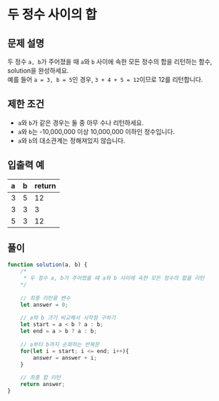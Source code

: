 # 두 정수 사이의 합
## 문제 설명
두 정수 `a, b`가 주어졌을 때 `a`와 `b` 사이에 속한 모든 정수의 합을 리턴하는 함수, solution을 완성하세요. <br/>
예를 들어 `a = 3, b = 5`인 경우, `3 + 4 + 5 = 12`이므로 12를 리턴합니다.

## 제한 조건
- `a`와 `b`가 같은 경우는 둘 중 아무 수나 리턴하세요.
- `a`와 `b`는 -10,000,000 이상 10,000,000 이하인 정수입니다.
- `a`와 `b`의 대소관계는 정해져있지 않습니다.

## 입출력 예
|a|b|return|
|:--|:--|:--|
|3|5|12|
|3|3|3|
|5|3|12|

## 풀이
```js
function solution(a, b) {
    /*
     * 두 정수 a, b가 주어졌을 때 a와 b 사이에 속한 모든 정수의 합을 리턴
    */
    
    // 최종 리턴용 변수
    let answer = 0;
    
    // a와 b 크기 비교해서 시작점 구하기
    let start = a < b ? a : b;
    let end = a > b ? a : b;
    
    // a부터 b까지 순회하는 반복문
    for(let i = start; i <= end; i++){
        answer = answer + i;
    }
    
    // 최종 합 리턴
    return answer;
}
```
